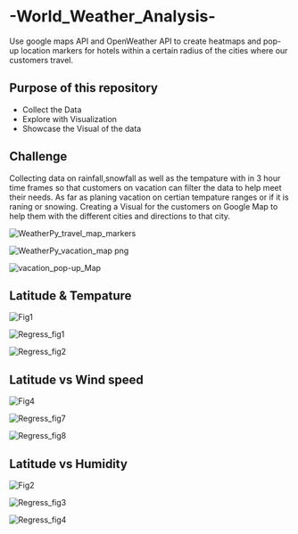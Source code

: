 # -World_Weather_Analysis-
Use google maps API and OpenWeather API to create heatmaps and pop-up location markers for hotels within a certain radius of the cities where our customers travel.
## Purpose of this repository
- Collect the Data
- Explore with Visualization
- Showcase the Visual of the data

## Challenge 
Collecting data on rainfall,snowfall as well as the tempature with in 3 hour time frames so that customers on vacation can filter the data to help meet their needs. As far as planing vacation on certian tempature ranges or if it is raning or snowing. Creating a Visual for the customers on Google Map to help them with the different cities and directions to that city. 



![WeatherPy_travel_map_markers](https://user-images.githubusercontent.com/88943257/163281380-d79f3adc-29e4-4d57-a18b-0deec123392e.PNG)


![WeatherPy_vacation_map png](https://user-images.githubusercontent.com/88943257/163281350-81c54e35-0bf2-44bb-8cda-95b3bc3299b7.png)


![vacation_pop-up_Map](https://user-images.githubusercontent.com/88943257/163281417-f604380e-0872-44d1-986e-496db158018d.PNG)




## Latitude & Tempature 

![Fig1](https://user-images.githubusercontent.com/88943257/163281175-5de82b8d-d6e3-4dee-ae1c-09a97e8e4015.png)

![Regress_fig1](https://user-images.githubusercontent.com/88943257/163281217-51d2a1d7-949a-43ee-a395-bdd68b97f43e.png)

![Regress_fig2](https://user-images.githubusercontent.com/88943257/163281303-e82149ae-58c3-45f4-a91d-77207817d662.png)

## Latitude vs Wind speed


![Fig4](https://user-images.githubusercontent.com/88943257/163282131-944b95e8-e484-458d-baa2-a10cff6e0136.png)


![Regress_fig7](https://user-images.githubusercontent.com/88943257/163282169-8d21239e-4742-4a6d-8c93-5dcd41327ac2.png)

![Regress_fig8](https://user-images.githubusercontent.com/88943257/163282385-d70987f0-d78b-4902-99bd-699d552d12de.png)

## Latitude vs Humidity 

![Fig2](https://user-images.githubusercontent.com/88943257/163282442-a3a7ebb9-22ee-4477-92c7-cdcaafaf4b6d.png)

![Regress_fig3](https://user-images.githubusercontent.com/88943257/163282466-14f39d1b-c698-41e2-98b4-9df145dda264.png)


![Regress_fig4](https://user-images.githubusercontent.com/88943257/163282653-f2d0fb17-b779-416c-a4c4-1e63ee436e64.png)

